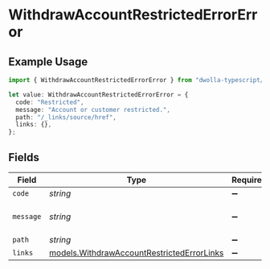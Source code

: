 # WithdrawAccountRestrictedErrorError

## Example Usage

```typescript
import { WithdrawAccountRestrictedErrorError } from "dwolla-typescript/models";

let value: WithdrawAccountRestrictedErrorError = {
  code: "Restricted",
  message: "Account or customer restricted.",
  path: "/_links/source/href",
  links: {},
};
```

## Fields

| Field                                                                                          | Type                                                                                           | Required                                                                                       | Description                                                                                    | Example                                                                                        |
| ---------------------------------------------------------------------------------------------- | ---------------------------------------------------------------------------------------------- | ---------------------------------------------------------------------------------------------- | ---------------------------------------------------------------------------------------------- | ---------------------------------------------------------------------------------------------- |
| `code`                                                                                         | *string*                                                                                       | :heavy_minus_sign:                                                                             | N/A                                                                                            | Restricted                                                                                     |
| `message`                                                                                      | *string*                                                                                       | :heavy_minus_sign:                                                                             | N/A                                                                                            | Account or customer restricted.                                                                |
| `path`                                                                                         | *string*                                                                                       | :heavy_minus_sign:                                                                             | N/A                                                                                            | /_links/source/href                                                                            |
| `links`                                                                                        | [models.WithdrawAccountRestrictedErrorLinks](../models/withdrawaccountrestrictederrorlinks.md) | :heavy_minus_sign:                                                                             | N/A                                                                                            | {}                                                                                             |